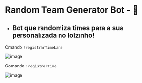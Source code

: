 # Random Team Generator Bot - 🤖
* <h2> Bot que randomiza times para a sua personalizada no lolzinho! </h2>

Cmando `!registrarTimeLane`

![image](https://cdn.discordapp.com/attachments/975993751455559680/976188465521770557/rounded-in-photoretrica_2.png)

Comando `!registrarTime`

![image](https://cdn.discordapp.com/attachments/975993751455559680/976189072152358912/rounded-in-photoretrica_3.png)
